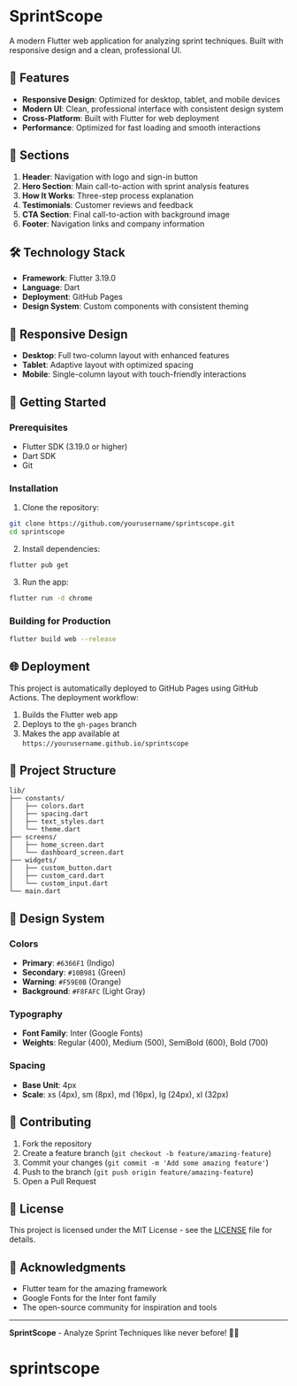 # SprintScope

A modern Flutter web application for analyzing sprint techniques. Built with responsive design and a clean, professional UI.

## 🚀 Features

- **Responsive Design**: Optimized for desktop, tablet, and mobile devices
- **Modern UI**: Clean, professional interface with consistent design system
- **Cross-Platform**: Built with Flutter for web deployment
- **Performance**: Optimized for fast loading and smooth interactions

## 🎯 Sections

1. **Header**: Navigation with logo and sign-in button
2. **Hero Section**: Main call-to-action with sprint analysis features
3. **How It Works**: Three-step process explanation
4. **Testimonials**: Customer reviews and feedback
5. **CTA Section**: Final call-to-action with background image
6. **Footer**: Navigation links and company information

## 🛠️ Technology Stack

- **Framework**: Flutter 3.19.0
- **Language**: Dart
- **Deployment**: GitHub Pages
- **Design System**: Custom components with consistent theming

## 📱 Responsive Design

- **Desktop**: Full two-column layout with enhanced features
- **Tablet**: Adaptive layout with optimized spacing
- **Mobile**: Single-column layout with touch-friendly interactions

## 🚀 Getting Started

### Prerequisites

- Flutter SDK (3.19.0 or higher)
- Dart SDK
- Git

### Installation

1. Clone the repository:
```bash
git clone https://github.com/yourusername/sprintscope.git
cd sprintscope
```

2. Install dependencies:
```bash
flutter pub get
```

3. Run the app:
```bash
flutter run -d chrome
```

### Building for Production

```bash
flutter build web --release
```

## 🌐 Deployment

This project is automatically deployed to GitHub Pages using GitHub Actions. The deployment workflow:

1. Builds the Flutter web app
2. Deploys to the `gh-pages` branch
3. Makes the app available at `https://yourusername.github.io/sprintscope`

## 📁 Project Structure

```
lib/
├── constants/
│   ├── colors.dart
│   ├── spacing.dart
│   ├── text_styles.dart
│   └── theme.dart
├── screens/
│   ├── home_screen.dart
│   └── dashboard_screen.dart
├── widgets/
│   ├── custom_button.dart
│   ├── custom_card.dart
│   └── custom_input.dart
└── main.dart
```

## 🎨 Design System

### Colors
- **Primary**: `#6366F1` (Indigo)
- **Secondary**: `#10B981` (Green)
- **Warning**: `#F59E0B` (Orange)
- **Background**: `#F8FAFC` (Light Gray)

### Typography
- **Font Family**: Inter (Google Fonts)
- **Weights**: Regular (400), Medium (500), SemiBold (600), Bold (700)

### Spacing
- **Base Unit**: 4px
- **Scale**: xs (4px), sm (8px), md (16px), lg (24px), xl (32px)

## 🤝 Contributing

1. Fork the repository
2. Create a feature branch (`git checkout -b feature/amazing-feature`)
3. Commit your changes (`git commit -m 'Add some amazing feature'`)
4. Push to the branch (`git push origin feature/amazing-feature`)
5. Open a Pull Request

## 📄 License

This project is licensed under the MIT License - see the [LICENSE](LICENSE) file for details.

## 🙏 Acknowledgments

- Flutter team for the amazing framework
- Google Fonts for the Inter font family
- The open-source community for inspiration and tools

---

**SprintScope** - Analyze Sprint Techniques like never before! 🏃‍♂️
# sprintscope
